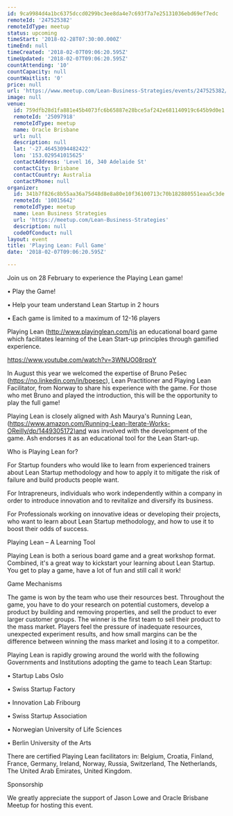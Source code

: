 ```yaml
---
id: 9ca9984d4a1bc6375dccd0299bc3ee8da4e7c693f7a7e25131036ebd69ef7edc
remoteId: '247525382'
remoteIdType: meetup
status: upcoming
timeStart: '2018-02-28T07:30:00.000Z'
timeEnd: null
timeCreated: '2018-02-07T09:06:20.595Z'
timeUpdated: '2018-02-07T09:06:20.595Z'
countAttending: '10'
countCapacity: null
countWaitlist: '0'
price: null
url: 'https://www.meetup.com/Lean-Business-Strategies/events/247525382/'
image: null
venue:
  id: 759dfb28d1fa881e45b4073fc6b65887e28bce5af242e681140919c645b9d0e1
  remoteId: '25097918'
  remoteIdType: meetup
  name: Oracle Brisbane
  url: null
  description: null
  lat: '-27.46453094482422'
  lon: '153.029541015625'
  contactAddress: 'Level 16, 340 Adelaide St'
  contactCity: Brisbane
  contactCountry: Australia
  contactPhone: null
organizer:
  id: 341b7f826c8b55aa36a75d48d8e8a80e10f36100713c70b182880551eaa5c3de
  remoteId: '10015642'
  remoteIdType: meetup
  name: Lean Business Strategies
  url: 'https://meetup.com/Lean-Business-Strategies'
  description: null
  codeOfConduct: null
layout: event
title: 'Playing Lean: Full Game'
date: '2018-02-07T09:06:20.595Z'

---
```

<p>Join us on 28 February to experience the Playing Lean game!</p> <p>• Play the Game!</p> <p>• Help your team understand Lean Startup in 2 hours</p> <p>• Each game is limited to a maximum of 12-16 players</p> <p>Playing Lean (<a href="http://www.playinglean.com/)is" class="linkified">http://www.playinglean.com/)is</a> an educational board game which facilitates learning of the Lean Start-up principles through gamified experience.</p> <p><a href="https://www.youtube.com/watch?v=3WNUO08rpqY" class="embedded">https://www.youtube.com/watch?v=3WNUO08rpqY</a></p> <p>In August this year we welcomed the expertise of Bruno Pešec (<a href="https://no.linkedin.com/in/bpesec" class="linkified">https://no.linkedin.com/in/bpesec</a>), Lean Practitioner and Playing Lean Facilitator, from Norway to share his experience with the game. For those who met Bruno and played the introduction, this will be the opportunity to play the full game!</p> <p>Playing Lean is closely aligned with Ash Maurya's Running Lean, (<a href="https://www.amazon.com/Running-Lean-Iterate-Works-OReilly/dp/1449305172)and" class="linkified">https://www.amazon.com/Running-Lean-Iterate-Works-OReilly/dp/1449305172)and</a> was involved with the development of the game. Ash endorses it as an educational tool for the Lean Start-up.</p> <p>Who is Playing Lean for?</p> <p>For Startup founders who would like to learn from experienced trainers about Lean Startup methodology and how to apply it to mitigate the risk of failure and build products people want.</p> <p>For Intrapreneurs, individuals who work independently within a company in order to introduce innovation and to revitalize and diversify its business.</p> <p>For Professionals working on innovative ideas or developing their projects, who want to learn about Lean Startup methodology, and how to use it to boost their odds of success.</p> <p>Playing Lean – A Learning Tool</p> <p>Playing Lean is both a serious board game and a great workshop format. Combined, it's a great way to kickstart your learning about Lean Startup. You get to play a game, have a lot of fun and still call it work!</p> <p>Game Mechanisms</p> <p>The game is won by the team who use their resources best. Throughout the game, you have to do your research on potential customers, develop a product by building and removing properties, and sell the product to ever larger customer groups. The winner is the first team to sell their product to the mass market. Players feel the pressure of inadequate resources, unexpected experiment results, and how small margins can be the difference between winning the mass market and losing it to a competitor.</p> <p>Playing Lean is rapidly growing around the world with the following Governments and Institutions adopting the game to teach Lean Startup:</p> <p>• Startup Labs Oslo</p> <p>• Swiss Startup Factory</p> <p>• Innovation Lab Fribourg</p> <p>• Swiss Startup Association</p> <p>• Norwegian University of Life Sciences</p> <p>• Berlin University of the Arts</p> <p>There are certified Playing Lean facilitators in: Belgium, Croatia, Finland, France, Germany, Ireland, Norway, Russia, Switzerland, The Netherlands, The United Arab Emirates, United Kingdom.</p> <p>Sponsorship</p> <p>We greatly appreciate the support of Jason Lowe and Oracle Brisbane Meetup for hosting this event.</p>

